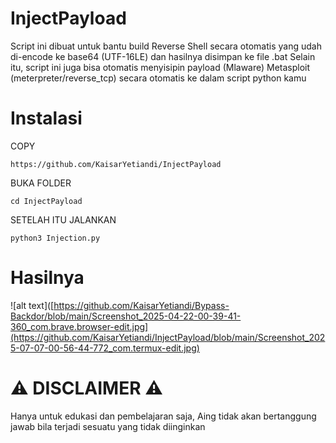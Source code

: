 # InjectPayload
Script ini dibuat untuk bantu build Reverse Shell secara otomatis yang udah di-encode ke base64 (UTF-16LE) dan hasilnya disimpan ke file .bat Selain itu, script ini juga bisa otomatis menyisipin payload (Mlaware) Metasploit (meterpreter/reverse_tcp) secara otomatis ke dalam script python kamu

# Instalasi
COPY 
```
https://github.com/KaisarYetiandi/InjectPayload
```
BUKA FOLDER
```
cd InjectPayload
```
SETELAH ITU JALANKAN
```
python3 Injection.py
```
# Hasilnya
![alt text]([https://github.com/KaisarYetiandi/Bypass-Backdor/blob/main/Screenshot_2025-04-22-00-39-41-360_com.brave.browser-edit.jpg](https://github.com/KaisarYetiandi/InjectPayload/blob/main/Screenshot_2025-07-07-00-56-44-772_com.termux-edit.jpg)

# ⚠️ DISCLAIMER ⚠️ 
Hanya untuk edukasi dan pembelajaran saja, Aing tidak akan bertanggung jawab bila terjadi sesuatu yang tidak diinginkan


